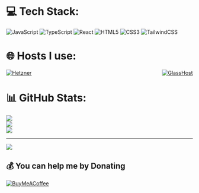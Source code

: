 <!-- # Spotify Stats
![Alt text](https://spotify-recently-played-readme.vercel.app/api?user=6tvbnbu8qq4eggs9koed1o732) -->
# 💻 Tech Stack:
![JavaScript](https://img.shields.io/badge/javascript-%23323330.svg?style=for-the-badge&logo=javascript&logoColor=%23F7DF1E) ![TypeScript](https://img.shields.io/badge/typescript-%23007ACC.svg?style=for-the-badge&logo=typescript&logoColor=white) ![React](https://img.shields.io/badge/react-%2320232a.svg?style=for-the-badge&logo=react&logoColor=%2361DAFB) ![HTML5](https://img.shields.io/badge/html5-%23E34F26.svg?style=for-the-badge&logo=html5&logoColor=white) ![CSS3](https://img.shields.io/badge/css3-%231572B6.svg?style=for-the-badge&logo=css3&logoColor=white) ![TailwindCSS](https://img.shields.io/badge/tailwindcss-%2338B2AC.svg?style=for-the-badge&logo=tailwind-css&logoColor=white)
# 🌐 Hosts I use:
<div style="display: flex; justify-content: space-between;">
    <a href="https://hetzner.com">
        <img src="https://img.shields.io/badge/HETZNER-%23FF0000.svg?style=for-the-badge&logo=hetzner&logoColor=%23FFFFFF" alt="Hetzner">
    </a>
    <a href="https://billing.glasshost.net/aff.php?aff=16">
        <img src="https://img.shields.io/badge/GlassHost-%23FF0000.svg?style=for-the-badge&logo=glasshost&logoColor=%23FFFFFF" alt="GlassHost">
    </a>
</div>

# 📊 GitHub Stats:
![](https://github-readme-stats.vercel.app/api?username=DIVISIONSolar&theme=tokyonight&hide_border=false&include_all_commits=true&count_private=false)<br/>
![](https://github-readme-streak-stats.herokuapp.com/?user=DIVISIONSolar&theme=tokyonight&hide_border=false)<br/>
![](https://github-readme-stats.vercel.app/api/top-langs/?username=DIVISIONSolar&theme=tokyonight&hide_border=false&include_all_commits=true&count_private=false&layout=compact)

---
[![](https://visitcount.itsvg.in/api?id=DIVISIONSolar&label=Profile%20Views&color=12&icon=3&pretty=true)](https://visitcount.itsvg.in)

## 💰 You can help me by Donating
  [![BuyMeACoffee](https://img.shields.io/badge/Buy%20Me%20a%20Coffee-ffdd00?style=for-the-badge&logo=buy-me-a-coffee&logoColor=black)](https://buymeacoffee.com/joshsevero) 

